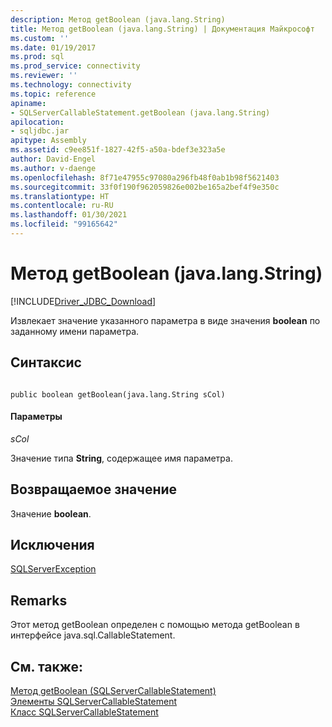 ```yaml
---
description: Метод getBoolean (java.lang.String)
title: Метод getBoolean (java.lang.String) | Документация Майкрософт
ms.custom: ''
ms.date: 01/19/2017
ms.prod: sql
ms.prod_service: connectivity
ms.reviewer: ''
ms.technology: connectivity
ms.topic: reference
apiname:
- SQLServerCallableStatement.getBoolean (java.lang.String)
apilocation:
- sqljdbc.jar
apitype: Assembly
ms.assetid: c9ee851f-1827-42f5-a50a-bdef3e323a5e
author: David-Engel
ms.author: v-daenge
ms.openlocfilehash: 8f71e47955c97080a296fb48f0ab1b98f5621403
ms.sourcegitcommit: 33f0f190f962059826e002be165a2bef4f9e350c
ms.translationtype: HT
ms.contentlocale: ru-RU
ms.lasthandoff: 01/30/2021
ms.locfileid: "99165642"
---
```

# <a name="getboolean-method-javalangstring"></a>Метод getBoolean (java.lang.String)
[!INCLUDE[Driver_JDBC_Download](../../../includes/driver_jdbc_download.md)]

  Извлекает значение указанного параметра в виде значения **boolean** по заданному имени параметра.  
  
## <a name="syntax"></a>Синтаксис  
  
```  
  
public boolean getBoolean(java.lang.String sCol)  
```  
  
#### <a name="parameters"></a>Параметры  
 *sCol*  
  
 Значение типа **String**, содержащее имя параметра.  
  
## <a name="return-value"></a>Возвращаемое значение  
 Значение **boolean**.  
  
## <a name="exceptions"></a>Исключения  
 [SQLServerException](../../../connect/jdbc/reference/sqlserverexception-class.md)  
  
## <a name="remarks"></a>Remarks  
 Этот метод getBoolean определен с помощью метода getBoolean в интерфейсе java.sql.CallableStatement.  
  
## <a name="see-also"></a>См. также:  
 [Метод getBoolean (SQLServerCallableStatement)](../../../connect/jdbc/reference/getboolean-method-sqlservercallablestatement.md)   
 [Элементы SQLServerCallableStatement](../../../connect/jdbc/reference/sqlservercallablestatement-members.md)   
 [Класс SQLServerCallableStatement](../../../connect/jdbc/reference/sqlservercallablestatement-class.md)  
  
  
